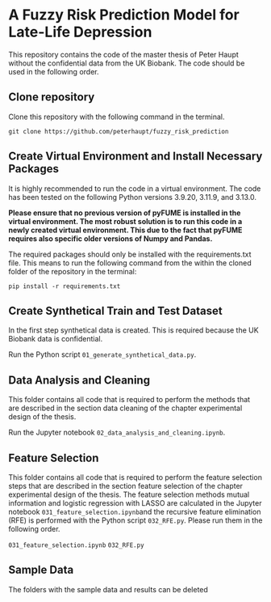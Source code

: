 # A Fuzzy Risk Prediction Model for Late-Life Depression

This repository contains the code of the master thesis of Peter Haupt without the confidential data from the UK Biobank. The code should be used in the following order.

## Clone repository

Clone this repository with the following command in the terminal.

`git clone https://github.com/peterhaupt/fuzzy_risk_prediction`

## Create Virtual Environment and Install Necessary Packages

It is highly recommended to run the code in a virtual environment. The code has been tested on the following Python versions 3.9.20, 3.11.9, and 3.13.0.

**Please ensure that no previous version of pyFUME is installed in the virtual environment. The most robust solution is to run this code in a newly created virtual environment. This due to the fact that pyFUME requires also specific older versions of Numpy and Pandas.**

The required packages should only be installed with the requirements.txt file. This means to run the following command from the within the cloned folder of the repository in the terminal:

`pip install -r requirements.txt`

## Create Synthetical Train and Test Dataset

In the first step synthetical data is created. This is required because the UK Biobank data is confidential.

Run the Python script `01_generate_synthetical_data.py`.

## Data Analysis and Cleaning

This folder contains all code that is required to perform the methods that are described in the section data cleaning of the chapter experimental design of the thesis.

Run the Jupyter notebook `02_data_analysis_and_cleaning.ipynb`.

## Feature Selection

This folder contains all code that is required to perform the feature selection steps that are described in the section feature selection of the chapter experimental design of the thesis. The feature selection methods mutual information and logistic regression with LASSO are calculated in the Jupyter notebook `031_feature_selection.ipynb`and the recursive feature elimination (RFE) is performed with the Python script `032_RFE.py`. Please run them in the following order.

`031_feature_selection.ipynb`
`032_RFE.py`




## Sample Data

The folders with the sample data and results can be deleted



